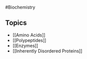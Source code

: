 #Biochemistry 
## Topics
* [[Amino Acids]]
* [[Polypeptides]]
* [[Enzymes]]
* [[Inherently Disordered Proteins]]